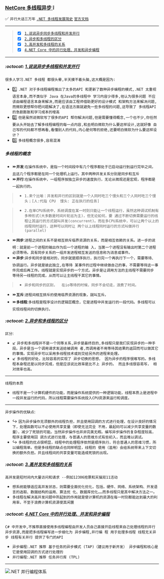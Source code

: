 ### [NetCore 多线程异步 ](#top) :grey_exclamation: <b id="top"></b>
:white_check_mark: `并行大话三万年` [`.NET 多线程发展简史`](https://www.cnblogs.com/MuNet/p/8545139.html) [`官方文档`](https://docs.microsoft.com/zh-cn/dotnet/standard/parallel-processing-and-concurrency)

---
> - [x] [`1.说说异步同步多线程和并发并行`](#know) 
> - [x] [`2.异步和多线程的区分`](#thread)
> - [x] [`3.高并发和多线程的关系`](#height)
> - [x] [`4.NET Core 中的并行处理、并发和异步编程`](#net)

----
#####  :octocat: [1.说说异步多线程和并发并行](#top) <b id="know"></b>
`很多人学习.NET 多线程 都很头晕,半天摸不着头脑,这大概是因为:`
* :one: `.NET 对于多线程编程推出了太多的API 和更新了数种异步编程的模式,.NET 太重视语言本身,而不类似于 Java 在Java的多线程中 学习内容少得多,他认为很多问题
不应该由编程语言本身来解决,而是应该由工程师借助更好的设计模式 和架构方法来解决问题,而微软更想帮你把问题解决了,在语法方面就避免一些多线程的问题,这导致了
多线程API 的急剧膨胀和学习成本的增高`
* :two: `但是虽然说微软写了很多的API 帮你解决问题,但是需要懂得概念,一个也不少,你任然要从头开始去了解多线程编程的每一点内容,和去明白微软为什么要这样设计,这就好像
自己写的代码都不想再看,看懂别人的代码,内心是何等的拒绝,还要明白微软为什么要这样设计？`
* :three: `多线程概念很多,容易混淆`

##### 多线程的概念
* :fast_forward:**`并发`**:`在操作系统中，是指一个时间段中有几个程序都处于已启动运行到运行完毕之间，且这几个程序都是在同一个处理机上运行。其中两种并发关系分别是同步和互斥`
* :fast_forward:**`并行`**:`在操作系统中，一组程序按独立异步的速度执行，无论从微观还是宏观，程序都是一起执行的。` <br/>
> * `1.来个比喻：并发和并行的区别就是一个人同时吃三个馒头和三个人同时吃三个馒头；[人:代指 CPU  馒头: 正在执行的任务]` <br/>

> * `2.在单CPU系统中，系统调度在某一时刻只能让一个线程运行，虽然这种调试机制有多种形式(大多数是时间片轮巡为主)，但无论如何，要
通过不断切换需要运行的线程让其运行的方式就叫并发(concurrent)。而在多CPU系统中，可以让两个以上的线程同时运行，这种可以同时让
两个以上线程同时运行的方式叫做并行(parallel)`

* :fast_forward:**`同步`**:`进程之间的关系不是相互排斥临界资源的关系，而是相互依赖的关系。进一步的说明：就是前一个进程的输出作为后一个进程的输
入，当第一个进程没有输出时第二个进程必须等待。具有同步关系的一组并发进程相互发送的信息称为消息或事件。`
* :fast_forward:**`异步`**:`异步和同步是相对的，同步就是顺序执行，执行完一个再执行下一个，需要等待、协调运行。异步就是彼此独立,在等待
某事件的过程中继续做自己的事，不需要等待这一事件完成后再工作。线程就是实现异步的一个方式。异步是让调用方法的主线程不需要同步
等待另一线程的完成，从而可以让主线程干其它的事情。`
> * `异步和同步的区别，  在io等待的时候，同步不会切走，浪费了时间。`
* :fast_forward:**`互斥`**:`进程间相互排斥的使用临界资源的现象，就叫互斥。`
* :fast_forward:**`多线程`**:`多线程是程序设计的逻辑层概念，它是进程中并发运行的一段代码。多线程可以实现线程间的切换执行。`

#####  :octocat: [2.异步和多线程的区分](#top) <b id="thread"></b>
`区分`: <br/>
* :arrow_lower_left: `异步和多线程并不是一个同等关系,异步是最终目的,多线程只是我们实现异步的一种手段。异步是当一个调用请求发送给被调用
者,而调用者不用等待其结果的返回而可以做其它的事情。实现异步可以采用多线程技术或则交给另外的进程来处理。`
* :arrow_lower_left: `多线程的好处，比较容易的实现了 异步切换的思想， 因为异步的程序很难写的。多线程本身程还是以同步完成，但是应该说比效率是比不上
异步的。 而且多线很容易写， 相对效率也高。`

-----
`线程的本质`<br/>
* `线程不是一个计算机硬件的功能，而是操作系统提供的一种逻辑功能，线程本质上是进程中一段并发运行的代码，所以线程需要操作系统投入CPU资源来运行和调度。`

----
`异步操作的优缺点`: <br/>
* :arrow_right_hook: `因为异步操作无须额外的线程负担，并且使用回调的方式进行处理，在设计良好的情况下，处理函数可以不必使用共享变量（即使无法完全
不用，最起码可以减少共享变量的数量），减少了死锁的可能。当然异步操作也并非完美无暇。编写异步操作的复杂程度较高，程序主要使用回
调方式进行处理，与普通人的思维方式有些初入，而且难以调试。`
* :arrow_right_hook: `多线程的优点很明显，线程中的处理程序依然是顺序执行，符合普通人的思维习惯，所以编程简单。但是多线程的缺点也同样明显，线程的
使用（滥用）会给系统带来上下文切换的额外负担。并且线程间的共享变量可能造成死锁的出现。`

#####  :octocat: [3.高并发和多线程的关系](#top) <b id="height"></b>
`高并发是短时间内大量访问和请求 --例如12306抢票和天猫双11活动`

* `想系统能够适应高并发状态，则需要全面优化优化，包括，硬件、网络、系统架构、开发语言的选取、数据结构的运用、算法优
化、数据库优化……而多线程只是其中解决方法之一。`
* `多线程在解决高并发问题中所起到的作用就是使计算机的资源在每一时刻都能达到最大的利用率，不至于浪费计算机资源使其闲置`

#####  :octocat: [4.NET Core 中的并行处理、并发和异步编程](#top) <b id="net"></b>
`C# 中开发中,不推荐直接使用多线程编程由开发人员自己直接开启线程来自己处理线程的并行异步资源,而是把多线程编写进一步细化为 异步编程,并行编
程 用于处理多线程 线程无关异步 线程有关并行 提供了专门的API`
* `异步编程`:`.NET 推荐 基于任务的异步模式 (TAP)（建议用于新开发） 异步编程和核心是  它是使用回调的方式进行处理的`
* `并行编程`:`.NET 推荐 任务并行库 (TPL) `

-----

![.NET 并行编程体系](https://docs.microsoft.com/zh-cn/dotnet/standard/parallel-programming/media/tpl-architecture.png)









